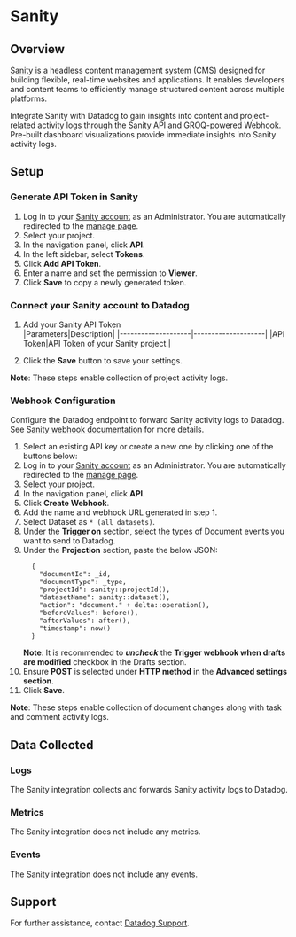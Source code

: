 # Sanity

## Overview

[Sanity][1] is a headless content management system (CMS) designed for building flexible, real-time websites and applications. It enables developers and content teams to efficiently manage structured content across multiple platforms.

Integrate Sanity with Datadog to gain insights into content and project-related activity logs through the Sanity API and GROQ-powered Webhook. Pre-built dashboard visualizations provide immediate insights into Sanity activity logs.

## Setup

### Generate API Token in Sanity

1. Log in to your [Sanity account][2] as an Administrator. You are automatically redirected to the [manage page][3].
2. Select your project.
3. In the navigation panel, click **API**.
4. In the left sidebar, select **Tokens**.
5. Click **Add API Token**.
6. Enter a name and set the permission to **Viewer**.
7. Click **Save** to copy a newly generated token.

### Connect your Sanity account to Datadog

1. Add your Sanity API Token    
    |Parameters|Description|
    |--------------------|--------------------|
    |API Token|API Token of your Sanity project.|

2. Click the **Save** button to save your settings.

**Note**: These steps enable collection of project activity logs.

### Webhook Configuration
Configure the Datadog endpoint to forward Sanity activity logs to Datadog. See [Sanity webhook documentation][4] for more details.

1. Select an existing API key or create a new one by clicking one of the buttons below: <!-- UI Component to be added by Datadog team -->
2. Log in to your [Sanity account][2] as an Administrator. You are automatically redirected to the [manage page][3].
3. Select your project.
4. In the navigation panel, click **API**.
5. Click **Create Webhook**.
6. Add the name and webhook URL generated in step 1.
7. Select Dataset as `* (all datasets)`.
8. Under the **Trigger on** section, select the types of Document events you want to send to Datadog.
9. Under the **Projection** section, paste the below JSON:
    ```         
      { 
        "documentId": _id, 
        "documentType": _type, 
        "projectId": sanity::projectId(),
        "datasetName": sanity::dataset(),
        "action": "document." + delta::operation(),
        "beforeValues": before(),
        "afterValues": after(),
        "timestamp": now()
      }
    ```
    **Note**: It is recommended to _**uncheck**_ the **Trigger webhook when drafts are modified** checkbox in the Drafts section.
10. Ensure **POST** is selected under **HTTP method** in the **Advanced settings section**.
11. Click **Save**.

**Note**: These steps enable collection of document changes along with task and comment activity logs.

## Data Collected

### Logs

The Sanity integration collects and forwards Sanity activity logs to Datadog.

### Metrics

The Sanity integration does not include any metrics.

### Events

The Sanity integration does not include any events.

## Support

For further assistance, contact [Datadog Support][5].

[1]: https://www.sanity.io/
[2]: https://www.sanity.io/login
[3]: https://www.sanity.io/manage
[4]: https://www.sanity.io/docs/webhooks#
[5]: https://docs.datadoghq.com/help/
